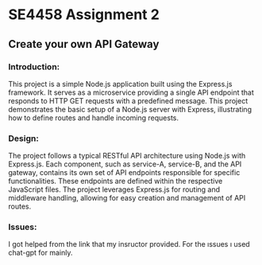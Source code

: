 # SE4458 Assignment 2 
## Create your own API Gateway

### Introduction:
This project is a simple Node.js application built using the Express.js framework. It serves as a microservice providing a single API endpoint that responds to HTTP GET requests with a predefined message. This project demonstrates the basic setup of a Node.js server with Express, illustrating how to define routes and handle incoming requests.

### Design:
The project follows a typical RESTful API architecture using Node.js with Express.js. Each component, such as service-A, service-B, and the API gateway, contains its own set of API endpoints responsible for specific functionalities. These endpoints are defined within the respective JavaScript files. The project leverages Express.js for routing and middleware handling, allowing for easy creation and management of API routes. 

### Issues:
I got helped from the link that my insructor provided. For the ıssues ı used chat-gpt for mainly.
